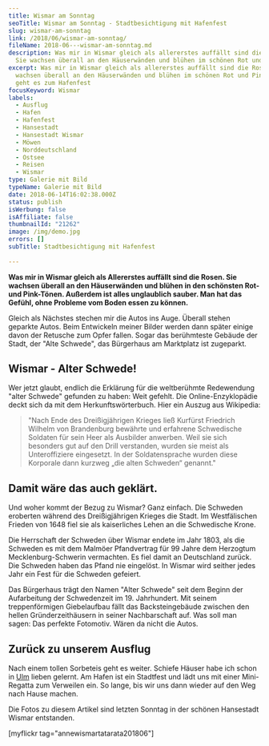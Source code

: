 ```yaml
---
title: Wismar am Sonntag
seoTitle: Wismar am Sonntag - Stadtbesichtigung mit Hafenfest
slug: wismar-am-sonntag
link: /2018/06/wismar-am-sonntag/
fileName: 2018-06---wismar-am-sonntag.md
description: Was mir in Wismar gleich als allererstes auffällt sind die Rosen.
  Sie wachsen überall an den Häuserwänden und blühen im schönen Rot und Pink.
excerpt: Was mir in Wismar gleich als allererstes auffällt sind die Rosen. Sie
  wachsen überall an den Häuserwänden und blühen im schönen Rot und Pink. Weiter
  geht es zum Hafenfest
focusKeyword: Wismar
labels:
  - Ausflug
  - Hafen
  - Hafenfest
  - Hansestadt
  - Hansestadt Wismar
  - Möwen
  - Norddeutschland
  - Ostsee
  - Reisen
  - Wismar
type: Galerie mit Bild
typeName: Galerie mit Bild
date: 2018-06-14T16:02:38.000Z
status: publish
isWerbung: false
isAffiliate: false
thumbnailId: "21262"
image: /img/demo.jpg
errors: []
subTitle: Stadtbesichtigung mit Hafenfest
  
---
```


**Was mir in Wismar gleich als Allererstes auffällt sind die Rosen. Sie wachsen
überall an den Häuserwänden und blühen in den schönsten Rot- und Pink-Tönen.
Außerdem ist alles unglaublich sauber. Man hat das Gefühl, ohne Probleme vom
Boden essen zu können.**

Gleich als Nächstes stechen mir die Autos ins Auge. Überall stehen geparkte
Autos. Beim Entwickeln meiner Bilder werden dann später einige davon der
Retusche zum Opfer fallen. Sogar das berühmteste Gebäude der Stadt, der "Alte
Schwede", das Bürgerhaus am Marktplatz ist zugeparkt.

## Wismar - Alter Schwede!

Wer jetzt glaubt, endlich die Erklärung für die weltberühmte Redewendung "alter
Schwede" gefunden zu haben: Weit gefehlt. Die Online-Enzyklopädie deckt sich da
mit dem Herkunftswörterbuch. Hier ein Auszug aus Wikipedia:

> "Nach Ende des Dreißigjährigen Krieges ließ Kurfürst Friedrich Wilhelm von
> Brandenburg bewährte und erfahrene Schwedische Soldaten für sein Heer als
> Ausbilder anwerben. Weil sie sich besonders gut auf den Drill verstanden,
> wurden sie meist als Unteroffiziere eingesetzt. In der Soldatensprache wurden
> diese Korporale dann kurzweg „die alten Schweden“ genannt."

## Damit wäre das auch geklärt.

Und woher kommt der Bezug zu Wismar? Ganz einfach. Die Schweden eroberten
während des Dreißigjährigen Krieges die Stadt. Im Westfälischen Frieden von 1648
fiel sie als kaiserliches Lehen an die Schwedische Krone.

Die Herrschaft der Schweden über Wismar endete im Jahr 1803, als die Schweden es
mit dem Malmöer Pfandvertrag für 99 Jahre dem Herzogtum Mecklenburg-Schwerin
vermachten. Es fiel damit an Deutschland zurück. Die Schweden haben das Pfand
nie eingelöst. In Wismar wird seither jedes Jahr ein Fest für die Schweden
gefeiert.

Das Bürgerhaus trägt den Namen "Alter Schwede" seit dem Beginn der Aufarbeitung
der Schwedenzeit im 19. Jahrhundert. Mit seinem treppenförmigen Giebelaufbau
fällt das Backsteingebäude zwischen den hellen Gründerzeithäusern in seiner
Nachbarschaft auf. Was soll man sagen: Das perfekte Fotomotiv. Wären da nicht
die Autos.

## Zurück zu unserem Ausflug

Nach einem tollen Sorbeteis geht es weiter. Schiefe Häuser habe ich schon in
[Ulm](/2009/08/ulm/) lieben gelernt. Am Hafen ist ein Stadtfest und lädt uns mit
einer Mini-Regatta zum Verweilen ein. So lange, bis wir uns dann wieder auf den
Weg nach Hause machen.

Die Fotos zu diesem Artikel sind letzten Sonntag in der schönen Hansestadt
Wismar entstanden.

[myflickr tag="annewismartatarata201806"]

  